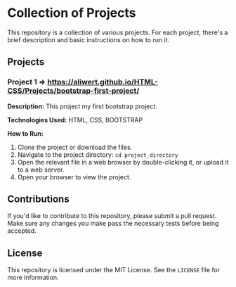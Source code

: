 # Collection of Projects

This repository is a collection of various projects. For each project, there's a brief description and basic instructions on how to run it.

## Projects

### Project 1 => https://aliwert.github.io/HTML-CSS/Projects/bootstrap-first-project/

**Description:** This project my first bootstrap project.

**Technologies Used:** HTML, CSS, BOOTSTRAP

**How to Run:**

1. Clone the project or download the files.
2. Navigate to the project directory: `cd project_directory`
3. Open the relevant file in a web browser by double-clicking it, or upload it to a web server.
4. Open your browser to view the project.

## Contributions

If you'd like to contribute to this repository, please submit a pull request. Make sure any changes you make pass the necessary tests before being accepted.

## License

This repository is licensed under the MIT License. See the `LICENSE` file for more information.
